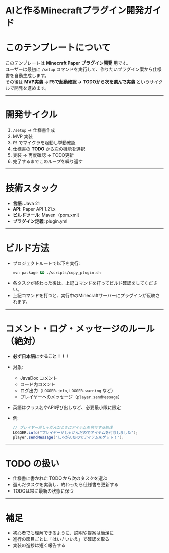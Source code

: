 # AIと作るMinecraftプラグイン開発ガイド

# このテンプレートについて

このテンプレートは **Minecraft Paper プラグイン開発** 用です。  
ユーザーは最初に `/setup` コマンドを実行して、作りたいプラグイン案から仕様書を自動生成します。  
その後は **MVP実装 → F5で起動確認 → TODOから次を選んで実装** というサイクルで開発を進めます。  

---

# 開発サイクル

1. `/setup` → 仕様書作成  
2. MVP 実装  
3. `F5` でマイクラを起動し挙動確認  
4. 仕様書の **TODO** から次の機能を選択  
5. 実装 → 再度確認 → TODO更新  
6. 完了するまでこのループを繰り返す  

---

# 技術スタック

- **言語**: Java 21  
- **API**: Paper API 1.21.x  
- **ビルドツール**: Maven（pom.xml）  
- **プラグイン定義**: plugin.yml  

---

# ビルド方法

- プロジェクトルートで以下を実行:
  ```bash
  mvn package && ./scripts/copy_plugin.sh
  ```

* 各タスクが終わった後は、上記コマンドを打ってビルド確認をしてください。
* 上記コマンドを打つと、実行中のMinecraftサーバーにプラグインが反映されます。

---

# コメント・ログ・メッセージのルール（絶対）

* **必ず日本語にすること！！！**
* 対象:

  * JavaDoc コメント
  * コード内コメント
  * ログ出力（`LOGGER.info`, `LOGGER.warning` など）
  * プレイヤーへのメッセージ（`player.sendMessage`）
* 英語はクラス名やAPI呼び出しなど、必要最小限に限定
* 例:

  ```java
  // プレイヤーがしゃがんだときにアイテムを付与する処理
  LOGGER.info("プレイヤーがしゃがんだのでアイテムを付与しました");
  player.sendMessage("しゃがんだのでアイテムをゲット！");
  ```

---

# TODO の扱い

* 仕様書に書かれた TODO から次のタスクを選ぶ
* 選んだタスクを実装し、終わったら仕様書を更新する
* TODOは常に最新の状態に保つ

---

# 補足

* 初心者でも理解できるように、説明や提案は簡潔に
* 進行の節目ごとに「はい / いいえ」で確認を取る
* 実装の進捗は短く報告する
